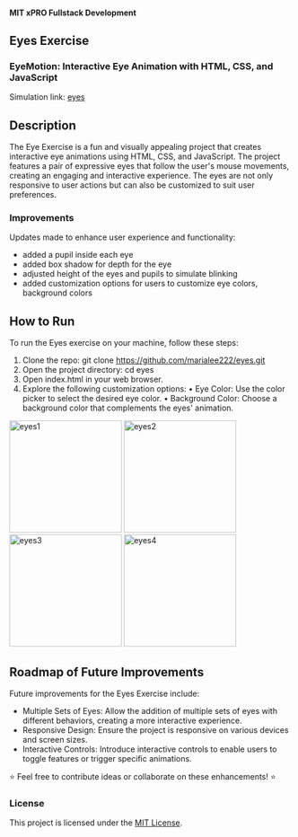 #### MIT xPRO Fullstack Development
## Eyes Exercise
### EyeMotion: Interactive Eye Animation with HTML, CSS, and JavaScript
Simulation link: [eyes](https://marialee222.github.io/eyes/)

## Description
The Eye Exercise is a fun and visually appealing project that creates interactive eye animations using HTML, CSS, and JavaScript. The project features a pair of expressive eyes that follow the user's mouse movements, creating an engaging and interactive experience.  The eyes are not only responsive to user actions but can also be customized to suit user preferences.

### Improvements
Updates made to enhance user experience and functionality:
 - added a pupil inside each eye
 - added box shadow for depth for the eye
 - adjusted height of the eyes and pupils to simulate blinking
 - added customization options for users to customize eye colors, background colors

## How to Run
To run the Eyes exercise on your machine, follow these steps:
1. Clone the repo: git clone https://github.com/marialee222/eyes.git
2. Open the project directory: cd eyes
3. Open index.html in your web browser. 
4. Explore the following customization options:
	• Eye Color: Use the color picker to select the desired eye color.
	• Background Color: Choose a background color that complements the eyes' animation.



<img width="200" alt="eyes1" src="https://github.com/marialee222/eyes/assets/150623001/83f619df-5425-4db8-810f-c908bc714526">
<img width="200" alt="eyes2" src="https://github.com/marialee222/eyes/assets/150623001/090a89b4-5f4a-4e7b-9798-f23c15c9b48b">
<img width="200" alt="eyes3" src="https://github.com/marialee222/eyes/assets/150623001/e77e1021-5b84-42ea-b7a0-a41f7965d16e">
<img width="200" alt="eyes4" src="https://github.com/marialee222/eyes/assets/150623001/3eae7356-039d-4a33-9cab-0c15687b6020">


	
## Roadmap of Future Improvements
Future improvements for the Eyes Exercise include:
 - Multiple Sets of Eyes: Allow the addition of multiple sets of eyes with different behaviors, creating a more interactive experience.
 - Responsive Design: Ensure the project is responsive on various devices and screen sizes.
 - Interactive Controls: Introduce interactive controls to enable users to toggle features or trigger specific animations.

:star: Feel free to contribute ideas or collaborate on these enhancements! :star:

### License
This project is licensed under the [MIT License](https://opensource.org/licenses/MIT).
